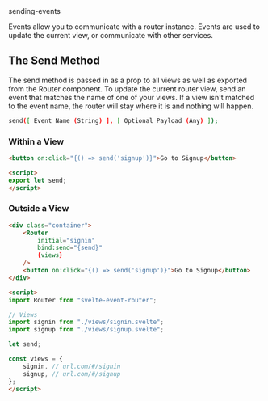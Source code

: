 <title>Sending Events</title>
<id>sending-events</id>

Events allow you to communicate with a router instance. Events are used to update the current view, or communicate with other services.

## The Send Method
The send method is passed in as a prop to all views as well as exported from the Router component. To update the current router view, send an event that matches the name of one of your views. If a view isn't matched to the event name, the router will stay where it is and nothing will happen. 
```bash
send([ Event Name (String) ], [ Optional Payload (Any) ]);
```

### Within a View
```html
<button on:click="{() => send('signup')}">Go to Signup</button>

<script>
export let send;
</script>
```

### Outside a View
```html
<div class="container">
    <Router
        initial="signin"
        bind:send="{send}"
        {views}
    />
    <button on:click="{() => send('signup')}">Go to Signup</button>
</div>

<script>
import Router from "svelte-event-router";

// Views
import signin from "./views/signin.svelte";
import signup from "./views/signup.svelte";

let send;

const views = { 
    signin, // url.com/#/signin                      
    signup, // url.com/#/signup                        
};
</script>
```
